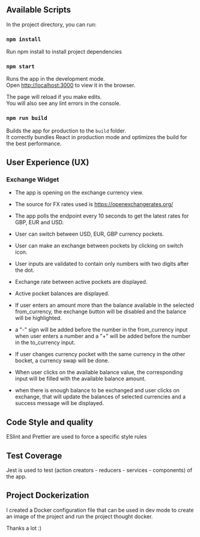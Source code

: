 ## Available Scripts

In the project directory, you can run:

### `npm install`

Run npm install to install project dependencies

### `npm start`

Runs the app in the development mode.<br />
Open [http://localhost:3000](http://localhost:3000) to view it in the browser.

The page will reload if you make edits.<br />
You will also see any lint errors in the console.

### `npm run build`

Builds the app for production to the `build` folder.<br />
It correctly bundles React in production mode and optimizes the build for the best performance.

## User Experience (UX)

### Exchange Widget
   
  - The app is opening on the exchange currency view.
   
  - The source for FX rates used is https://openexchangerates.org/
   
  - The app polls the endpoint every 10 seconds to get the latest rates for GBP, EUR and USD.
   
  - User can switch between USD, EUR, GBP currency pockets.
  
  - User can make an exchange between pockets by clicking on switch icon.
  
  - User inputs are validated to contain only numbers with two digits after the dot.
  
  - Exchange rate between active pockets are displayed.
  
  - Active pocket balances are displayed.
  
  - If user enters an amount more than the balance available in the selected from_currency, the exchange button will be disabled and the balance will be highlighted.
  
  - a "-" sign will be added before the number in the from_currency input when user enters a number and a "+" will be added before the number in the to_currency input.
  
  - If user changes currency pocket with the same currency in the other bocket, a currency swap will be done.

  - When user clicks on the available balance value, the corresponding input will be filled with the available balance amount.
  
  - when there is enough balance to be exchanged and user clicks on exchange, that will update the balances of selected currencies and a success message will be displayed.


## Code Style and quality

ESlint and Prettier are used to force a specific style rules 


## Test Coverage

Jest is used to test (action creators - reducers - services - components) of the app.


## Project Dockerization

I created a Docker configuration file that can be used in dev mode to create an image of the project and run the project thought docker.


Thanks a lot :) 
